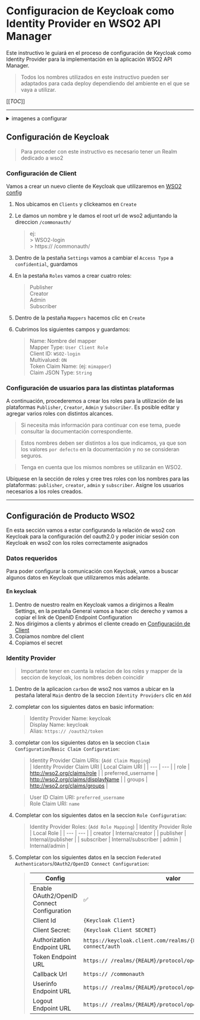 # Configuracion de Keycloak como Identity Provider en WSO2 API Manager

Este instructivo le guiará en el proceso de configuración de Keycloak como Identity Provider para la implementación en la aplicación WSO2 API Manager.

> Todos los nombres utilizados en este instructivo pueden ser adaptados para cada deploy dependiendo del ambiente en el que se vaya a utilizar. 

[[_TOC_]]

---

<details>
<summary> imagenes a configurar</summary>

![config keycloak idm](img/config-keycloak-identity-5.png)
![config keycloak idm](img/config-keycloak-identity-6.png)
![config keycloak idm](img/config-keycloak-identity-7.png)

</details>


## Configuración de Keycloak

> Para proceder con este instructivo es necesario tener un Realm dedicado a wso2

### Configuración de Client

Vamos a crear un nuevo cliente de Keycloak que utilizaremos en [WSO2 config](#WSO2-config)

1. Nos ubicamos en ```Clients``` y clickeamos en ```Create```
2. Le damos un nombre y le damos el root url de wso2 adjuntando la direccion ```/commonauth/```
    > ej: \
        > WSO2-login \
        > https:// /commonauth/

3. Dentro de la pestaña ```Settings``` vamos a cambiar el ```Access Type``` a ```confidential```, guardamos
4. En la pestaña ```Roles``` vamos a crear cuatro roles:
    > Publisher \
    > Creator \
    > Admin \
    > Subscriber

5. Dentro de la pestaña ```Mappers``` hacemos clic en ```Create```
6. Cubrimos los siguientes campos y guardamos:
    > Name: Nombre del mapper \
    > Mapper Type: ```User Client Role``` \
    > Client ID: ```WSO2-login``` \
    > Multivalued: ```ON``` \
    > Token Claim Name: (ej: ```mimapper```) \
    > Claim JSON Type: ```String```



### **Configuración de usuarios para las distintas plataformas**

A continuación, procederemos a crear los roles para la utilización de las plataformas ```Publisher```, ```Creator```, ```Admin``` y ```Subscriber```. Es posible editar y agregar varios roles con distintos alcances. 
> Si necesita más información para continuar con ese tema, puede consultar la documentación correspondiente. 

>Estos nombres deben ser distintos a los que indicamos, ya que son los valores ```por defecto``` en la documentación y no se consideran seguros. 

>Tenga en cuenta que los mismos nombres se utilizarán en WSO2.

Ubíquese en la sección de roles y cree tres roles con los nombres para las plataformas: ```publisher```, ```creator```, ```admin``` y ```subscriber```.
Asigne los usuarios necesarios a los roles creados.

---

## Configuración de Producto WSO2

En esta sección vamos a estar configurando la relación de wso2 con Keycloak para la configuración del oauth2.0 y poder iniciar sesión con Keycloak en wso2 con los roles correctamente asignados

### **Datos requeridos**
Para poder configurar la comunicación con Keycloak, vamos a buscar algunos datos en Keycloak que utilizaremos más adelante.

#### En keycloak
1. Dentro de nuestro realm en Keycloak vamos a dirigirnos a Realm Settings, en la pestaña General vamos a hacer clic derecho y vamos a copiar el link de OpenID Endpoint Configuration
2. Nos dirigimos a clients y abrimos el cliente creado en [Configuración de Client](#Configuración-de-Client)
3. Copiamos nombre del client
4. Copiamos el secret

### Identity Provider
> Importante tener en cuenta la relacion de los roles y mapper de la seccion de keycloak, los nombres deben coincidir

1. Dentro de la aplicacion ```carbon``` de wso2 nos vamos a ubicar en la pestaña lateral ```Main``` dentro de la seccion ```Identity Providers``` clic en ```Add```
2. completar con los siguientes datos en basic information:

    > Identity Provider Name: keycloak \
    > Display Name: keycloak \
    > Alias: ```https:// /oauth2/token```
3. completar con los siguientes datos en la seccion ```Claim Configuration```/```Basic Claim Configuration```:

    > Identity Provider Claim URIs: (```Add Claim Mapping```)  
    >    | Identity Provider Claim URI | Local Claim URI |
    >    | --- | --- |
    >    | role | http://wso2.org/claims/role |
    >    | preferred_username | http://wso2.org/claims/displayName |
    >    | groups | http://wso2.org/claims/groups |

    > User ID Claim URI: ```preferred_username``` \
    > Role Claim URI: ```name```
4. Completar con los siguientes datos en la seccion ```Role Configuration```:

    > Identity Provider Roles: (```Add Role Mapping```)
    >   | Identity Provider Role | Local Role |
    >   | --- | --- |
    >   | creator | Interna/creator |
    >   | publisher | Internal/publisher |
    >   | subscriber | Internal/subscriber
    >   | admin | Internal/admin |
5. Completar con los siguientes datos en la seccion ```Federated Authenticators```/```OAuth2/OpenID Connect Configuration```:
    > | Config | valor |
    > | --- | --- |
    > | Enable OAuth2/OpenID Connect Configuration | ✅ | 
    > | Client Id | ``{Keycloak Client}`` | 
    > | Client Secret:| ```{Keycloak Client SECRET}``` | 
    > | Authorization Endpoint URL | ``https://keycloak.client.com/realms/{REALM}/protocol/openid-connect/auth`` | 
    > | Token Endpoint URL | ``https:// /realms/{REALM}/protocol/openid-connect/token`` | 
    > | Callback Url | ``https:// /commonauth`` |
    > | Userinfo Endpoint URL | ``https:// /realms/{REALM}/protocol/openid-connect/userinfo`` |
    > | Logout Endpoint URL	| ``https:// /realms/{REALM}/protocol/openid-connect/logout`` |

    



